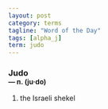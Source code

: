```yaml
---
layout: post
category: terms
tagline: "Word of the Day"
tags: [alpha_j]
term: judo
---
```


<h3>Judo<br/> <small>&mdash; n. (ju<span>&middot;</span>do)</small></h3>
<p><ol><li>the Israeli shekel</li>
</ol></p>
